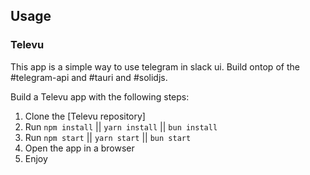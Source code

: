 ## Usage
### Televu
This app is a simple way to use telegram in slack ui.
Build ontop of the #telegram-api and #tauri and #solidjs.

Build a Televu app with the following steps:
1. Clone the [Televu repository]
2. Run `npm install` || `yarn install` || `bun install`
3. Run `npm start` || `yarn start` || `bun start`
4. Open the app in a browser
5. Enjoy
